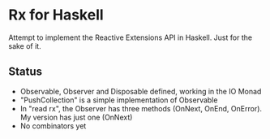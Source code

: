 Rx for Haskell
==============

Attempt to implement the Reactive Extensions API in Haskell. Just for
the sake of it.

Status
------

- Observable, Observer and Disposable defined, working in the IO Monad
- "PushCollection" is a simple implementation of Observable
- In "read rx", the Observer has three methods (OnNext, OnEnd, OnError). My version has just one (OnNext)
- No combinators yet
